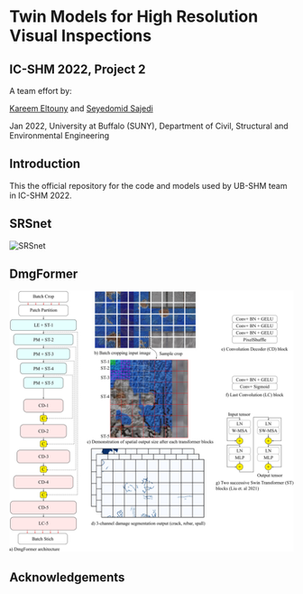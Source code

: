 # Twin Models for High Resolution Visual Inspections
## IC-SHM 2022, Project 2

A team effort by:

[Kareem Eltouny](https://github.com/keltouny) and [Seyedomid Sajedi](https://github.com/OmidSaj)

Jan 2022, 
University at Buffalo (SUNY), 
Department of Civil, Structural and Environmental Engineering

## Introduction
This the official repository for the code and models used by UB-SHM team in IC-SHM 2022.

## SRSnet

![SRSnet](https://github.com/OmidSaj/UB-Twin-Vision/blob/main/Assets/Figures/STR-Net.jpg)

## DmgFormer

![DmgFormer](https://github.com/OmidSaj/UB-Twin-Vision/blob/main/Assets/Figures/DmgFormer.jpg)

## Acknowledgements
